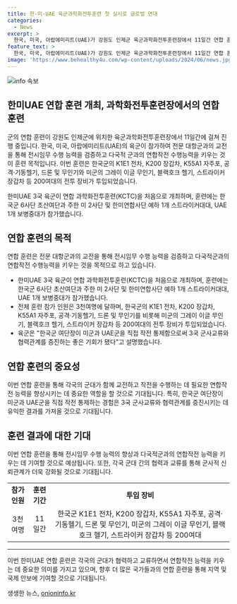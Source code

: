 ```yaml
---
title: 한·미·UAE 육군과학화전투훈련 첫 실시로 글로벌 연대
categories:
  - News
excerpt: >
  한국, 미국, 아랍에미리트(UAE)가 강원도 인제군 육군과학화전투훈련장에서 11일간 연합 훈련 중. 한·미·UAE 3국 육군의 연합 과학화전투훈련(KCTC)으로 한국군 6사단 초산여단, 미 2사단, 한미연합사단, UAE 1개 보병중대 참가. 3천여명 참가하며 K1E1 전차, 미군 그레이 이글 무인기 등 200여대 전투 장비 투입. 육군은 군사교류와 협력관계를 증진하는 좋은 기회라고 설명. (제보하기: 전화 027811234, 4444 / 이메일 kbs1234@kbs.co.kr / 카카오톡 KBS제보 검색)
feature_text: >
  한국, 미국, 아랍에미리트(UAE)가 강원도 인제군 육군과학화전투훈련장에서 11일간 연합 훈련 중. 한·미·UAE 3국 육군의 연합 과학화전투훈련(KCTC)으로 한국군 6사단 초산여단, 미 2사단, 한미연합사단, UAE 1개 보병중대 참가. 3천여명 참가하며 K1E1 전차, 미군 그레이 이글 무인기 등 200여대 전투 장비 투입. 육군은 군사교류와 협력관계를 증진하는 좋은 기회라고 설명. (제보하기: 전화 027811234, 4444 / 이메일 kbs1234@kbs.co.kr / 카카오톡 KBS제보 검색)
image: 'https://www.behealthy4u.com/wp-content/uploads/2024/06/news.jpg'
---
```


<p><img src="https://www.behealthy4u.com/wp-content/uploads/2024/06/news.jpg" alt="info 속보" /></p>

<h2 data-ke-size="size26">한미UAE 연합 훈련 개최, 과학화전투훈련장에서의 연합 훈련</h2>

<p>군의 연합 훈련이 강원도 인제군에 위치한 육군과학화전투훈련장에서 11일간에 걸쳐 진행 중입니다. 한국, 미국, 아랍에미리트(UAE)의 육군이 참가하여 전문 대항군과의 교전을 통해 전시임무 수행 능력을 검증하고 다국적 군과의 연합작전 수행능력을 키우는 것이 훈련 목적입니다. 이번 훈련은 한국군의 K1E1 전차, K200 장갑차, K55A1 자주포, 공격·기동헬기, 드론 및 무인기와 미군의 그레이 이글 무인기, 블랙호크 헬기, 스트라이커 장갑차 등 200여대의 전투 장비가 투입되었습니다. </p>

<p data-ke-size="size16">한미UAE 3국 육군이 연합 과학화전투훈련(KCTC)을 처음으로 개최하며, 훈련에는 한국군 6사단 초산여단과 주한 미 2사단 및 한미연합사단 예하 1개 스트라이커대대, UAE 1개 보병중대가 참가했습니다.</p>

<h2 data-ke-size="size26">연합 훈련의 목적</h2>

<p>연합 훈련은 전문 대항군과의 교전을 통해 전시임무 수행 능력을 검증하고 다국적군과의 연합작전 수행능력을 키우는 것을 목적으로 하고 있습니다.</p>

<ul>
  <li>한미UAE 3국 육군이 연합 과학화전투훈련(KCTC)을 처음으로 개최하며, 훈련에는 한국군 6사단 초산여단과 주한 미 2사단 및 한미연합사단 예하 1개 스트라이커대대, UAE 1개 보병중대가 참가했습니다.</li>
  <li>전체 훈련 참가 인원은 3천여명에 달하며, 한국군의 K1E1 전차, K200 장갑차, K55A1 자주포, 공격·기동헬기, 드론 및 무인기를 비롯해 미군의 그레이 이글 무인기, 블랙호크 헬기, 스트라이커 장갑차 등 200여대의 전투 장비가 투입되었습니다.</li>
  <li>육군은 "한국군 여단장이 미군과 UAE군을 직접 작전 통제함으로써 3국 군사교류와 협력관계를 증진하는 좋은 기회가 됐다"고 설명했습니다.</li>
</ul>

<h2 data-ke-size="size26">연합 훈련의 중요성</h2>

<p data-ke-size="size16">이번 연합 훈련을 통해 각국의 군대가 함께 교전하고 작전을 수행하는 데 필요한 연합작전 능력을 향상시키는 데 중요한 역할을 할 것으로 기대됩니다. 특히, 한국군 여단장이 미군과 UAE군을 직접 작전 통제하는 경험은 3국 군사교류와 협력관계를 증진시키는 데 유익한 결과를 가져올 것으로 기대됩니다.</p>

<h2 data-ke-size="size26">훈련 결과에 대한 기대</h2>

<p data-ke-size="size16">이번 연합 훈련을 통해 전시임무 수행 능력의 향상과 다국적군과의 연합작전 능력을 키우는 데 기여할 것으로 예상됩니다. 또한, 각국 군대 간의 협력과 교류를 통해 군사적 신뢰관계가 더욱 강화될 것으로 기대됩니다.</p>

<table>
  <tr>
    <td style="text-align: center; height: 17px;"><b>참가 인원</b></td>
    <td style="text-align: center; height: 17px;"><b>훈련 기간</b></td>
    <td style="text-align: center; height: 17px;"><b>투입 장비</b></td>
  </tr>
  <tr>
    <td style="text-align: center; height: 17px;">3천여명</td>
    <td style="text-align: center; height: 17px;">11일간</td>
    <td style="text-align: center; height: 17px;">한국군 K1E1 전차, K200 장갑차, K55A1 자주포, 공격·기동헬기, 드론 및 무인기, 미군의 그레이 이글 무인기, 블랙호크 헬기, 스트라이커 장갑차 등 200여대</td>
  </tr>
</table>

<hr>

<p data-ke-size="size16">이번 한미UAE 연합 훈련은 각국의 군대가 협력하고 교류하면서 연합작전 능력을 키우는 데 중요한 의미를 가지고 있으며, 향후 더 많은 국가들과의 연합 훈련을 통해 지역 및 국제 안보에 기여할 것으로 기대됩니다.</p>
생생한 뉴스, <a href="https://onioninfo.kr" rel="dofollow">onioninfo.kr</a>


